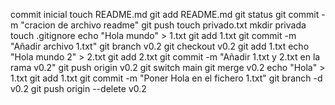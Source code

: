 commit inicial
touch README.md
git add README.md
git status
git commit -m "cracion de archivo readme"
git push
touch privado.txt
mkdir privada
touch .gitignore
echo "Hola mundo" > 1.txt
git add 1.txt
git commit -m "Añadir archivo 1.txt"
git branch v0.2
git checkout v0.2
git add 1.txt
echo "Hola mundo 2" > 2.txt
git add 2.txt
git commit -m "Añadir 1.txt y 2.txt en la rama v0.2"
git push origin v0.2
git switch main
git merge v0.2
echo "Hola" > 1.txt
git add 1.txt
git commit -m "Poner Hola en el fichero 1.txt"
git branch -d v0.2
git push origin --delete v0.2
